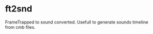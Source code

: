 ft2snd
======

FrameTrapped to sound converted. Usefull to generate sounds timeline from cmb files.
